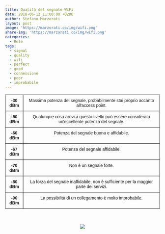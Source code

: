 ```yaml
---
title: Qualità del segnale WiFi
date: 2018-06-12 11:00:00 +0200
author: Stefano Marzorati
layout: post
image: 'https://marzorati.co/img/wifi.png'
share-img: 'https://marzorati.co/img/wifi.png'
categories:
  - Rete
tags:
  - signal
  - quality
  - wifi
  - perfect
  - good
  - connessione
  - poor
  - improbabile
---
```

<center>
<style type="text/css">
.tg  {border-collapse:collapse;border-spacing:0;}
.tg td{font-family:Arial, sans-serif;font-size:14px;padding:10px 5px;border-style:solid;border-width:1px;overflow:hidden;word-break:normal;border-color:black;}
.tg th{font-family:Arial, sans-serif;font-size:14px;font-weight:normal;padding:10px 5px;border-style:solid;border-width:1px;overflow:hidden;word-break:normal;border-color:black;}
.tg .tg-baqh{text-align:center;vertical-align:top}
.tg .tg-amwm{font-weight:bold;text-align:center;vertical-align:top}
</style>
<table class="tg">
  <tr>
    <th class="tg-amwm">﻿-30 dBm</th>
    <th class="tg-baqh">Massima potenza del segnale, probabilmente stai proprio accanto all'access point.</th>
  </tr>
  <tr>
    <td class="tg-amwm">-50 dBm</td>
    <td class="tg-baqh">Qualunque cosa arrivi a questo livello può essere considerata un'eccellente potenza del segnale.</td>
  </tr>
  <tr>
    <td class="tg-amwm">-60 dBm</td>
    <td class="tg-baqh">Potenza del segnale buona e affidabile.</td>
  </tr>
  <tr>
    <td class="tg-amwm">-67 dBm</td>
    <td class="tg-baqh">Potenza del segnale affidabile.</td>
  </tr>
  <tr>
    <td class="tg-amwm">-70 dBm</td>
    <td class="tg-baqh">Non è un segnale forte.</td>
  </tr>
  <tr>
    <td class="tg-amwm">-80 dBm</td>
    <td class="tg-baqh">La forza del segnale inaffidabile, non è sufficiente per la maggior parte dei servizi.</td>
  </tr>
  <tr>
    <td class="tg-amwm">-90 dBm</td>
    <td class="tg-baqh">La possibilità di un collegamento è molto improbabile.</td>
  </tr>
</table>   
<br>
<br>
<img src="https://eyesaas.com/wp-content/uploads/what-is-a-good-wifi-signal-1024x576.png"></center>